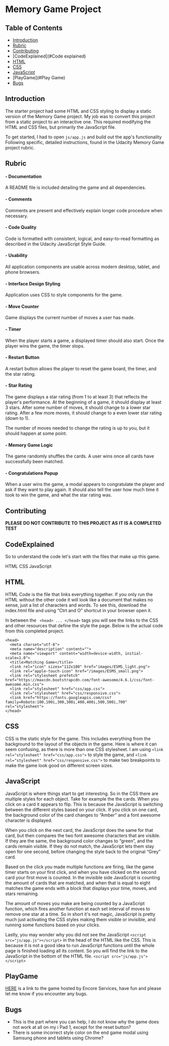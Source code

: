 # Memory Game Project

## Table of Contents

* [Introduction](#Introduction)
* [Rubric](#Rubric)
* [Contributing](#contributing)
* [CodeExplained](#Code explained)
* [HTML](#HTML)
* [CSS](#CSS)
* [JavaScript](#JavaScript)
* [PlayGame](#Play Game)
* [Bugs](#Bugs)

## Introduction

The starter project had some HTML and CSS styling to display a static version of the Memory Game project. My job was to convert this project from a static project to an interactive one. This required modifying the HTML and CSS files, but primarily the JavaScript file.

To get started, I had to open `js/app.js` and build out the app's functionality
Following specific, detailed instructions, found in the Udacity Memory Game project rubric.

## Rubric

#### - Documentation
A README file is included detailing the game and all dependencies.

#### - Comments
Comments are present and effectively explain longer code procedure when necessary.

#### - Code Quality
Code is formatted with consistent, logical, and easy-to-read formatting as described in the Udacity JavaScript Style Guide.

#### - Usability
All application components are usable across modern desktop, tablet, and phone browsers.

#### - Interface Design Styling
Application uses CSS to style components for the game.

#### - Move Counter
Game displays the current number of moves a user has made.

#### - Timer
When the player starts a game, a displayed timer should also start. Once the player wins the game, the timer stops.

#### - Restart Button
A restart button allows the player to reset the game board, the timer, and the star rating.

#### - Star Rating
The game displays a star rating (from 1 to at least 3) that reflects the player's performance. At the beginning of a game, it should display at least 3 stars. After some number of moves, it should change to a lower star rating. After a few more moves, it should change to a even lower star rating (down to 1).

The number of moves needed to change the rating is up to you, but it should happen at some point.

#### - Memory Game Logic
The game randomly shuffles the cards. A user wins once all cards have successfully been matched.

#### - Congratulations Popup
When a user wins the game, a modal appears to congratulate the player and ask if they want to play again. It should also tell the user how much time it took to win the game, and what the star rating was.


## Contributing

**PLEASE DO NOT CONTRIBUTE TO THIS PROJECT AS IT IS A COMPLETED TEST**


## CodeExplained

So to understand the code let's start with the files that make up this game.

HTML
CSS
JavaScript

## HTML
HTML Code is the file that links everything together. If you only run the HTML without the other code it will look like a document that makes no sense, just a list of characters and words. To see this, download the index.html file and using “Ctrt and O” shortcut in your browser open it.

In between the ``` <head> ... </head>``` tags you will see the links to the CSS and other resources that define the style the page. Below is the actual code from this completed project.
```
<head>
  <meta charset="utf-8">
  <meta name="description" content="">
  <meta name="viewport" content="width=device-width, initial-scale=1.0">
  <title>Matching Game</title>
  <link rel="icon" sizes="112x180" href="images/ESMS_light.png">
  <link rel="apple-touch-icon" href="/images/ESMS_small.png">
  <link rel="stylesheet prefetch" href="https://maxcdn.bootstrapcdn.com/font-awesome/4.6.1/css/font-awesome.min.css">
  <link rel="stylesheet" href="css/app.css">
  <link rel="stylesheet" href="css/responsive.css">
  <link href="https://fonts.googleapis.com/css?family=Roboto:100,100i,300,300i,400,400i,500,500i,700" rel="stylesheet">
</head>
```
## CSS

CSS is the static style for the game. This includes everything from the background to the layout of the objects in the game. Here is where it can seem confusing, as there is more than one CSS stylesheet. I am using ``` <link rel="stylesheet" href="css/app.css"> ``` to style the game, and ``` <link rel="stylesheet" href="css/responsive.css"> ``` to make two breakpoints to make the game look good on different screen sizes.

## JavaScript

JavaScript is where things start to get interesting. So in the CSS there are multiple styles for each object. Take for example the the cards. When you click on a card it appears to flip. This is because the JavaScript is switching between the different styles based on your click. If you click on one card, the background color of the card changes to “Amber” and a font awesome character is displayed.

When you click on the next card, the JavaScript does the same for that card, but then compares the two font awesome characters that are visible. If they are the same, the background color changes to “green”, and the cards remain visible. If they do not match, the JavaScript lets them stay open for one second, before changing the style back to the original “Grey” card.

Based on the click you made multiple functions are firing, like the game timer starts on your first click, and  when you have clicked on the second card your first move is counted. In the invisible side JavaScript is counting the amount of cards that are matched, and when that is equal to eight matches the game ends with a block that displays your time, moves, and stars remaining.

The amount of moves you make are being counted by a JavaScript function, which fires another function at each set interval of moves to remove one star at a time. So in short it's not magic, JavaScript is pretty much just activating the CSS styles making them visible or invisible, and running some functions based on your clicks.

Lastly, you may wonder why you did not see the JavaScript ``` <script src="js/app.js"></script> ``` in the head of the HTML like the CSS. This is because it is not a good idea to run JavaScript functions until the whole page is finished loading all its content. So you will find the link to the JavaScript in the bottom of the HTML file. ``` <script src="js/app.js"></script> ```


## PlayGame

[HERE](http://www.encoreservices.co.za/udacity/memoryGameProject/index.html) is a link to the game hosted by Encore Services, have fun and please let me know if you encounter any bugs.

## Bugs

* This is the part where you can help, I do not know why the game does not work at all on my i Pad 1, except for the reset button?
* There is some incorrect style color on the end game modal using Samsung phone and tablets using Chrome?
